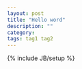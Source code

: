 ```yaml
---
layout: post
title: "Hello word"
description: ""
category: 
tags: tag1 tag2
---
```

{% include JB/setup %}
